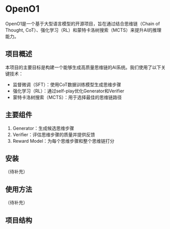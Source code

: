 # OpenO1

OpenO1是一个基于大型语言模型的开源项目，旨在通过结合思维链（Chain of Thought, CoT）、强化学习（RL）和蒙特卡洛树搜索（MCTS）来提升AI的推理能力。

## 项目概述

本项目的主要目标是构建一个能够生成高质量思维链的AI系统。我们使用了以下关键技术：

- 监督微调（SFT）：使用CoT数据训练模型生成思维步骤
- 强化学习（RL）：通过self-play优化Generator和Verifier
- 蒙特卡洛树搜索（MCTS）：用于选择最佳的思维链路径

## 主要组件

1. Generator：生成候选思维步骤
2. Verifier：评估思维步骤的质量并提供反馈
3. Reward Model：为每个思维步骤和整个思维链打分

## 安装

（待补充）

## 使用方法

（待补充）

## 项目结构

